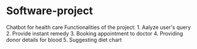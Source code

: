 # Software-project
Chatbot for health care
Functionalities of the project:
    1. Aalyze user's query
    2. Provide instant remedy
    3. Booking appointment to doctor
    4. Providing donor details for blood
    5. Suggesting diet chart
  
